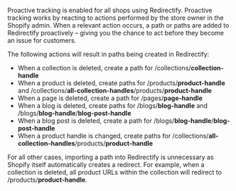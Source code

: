 Proactive tracking is enabled for all shops using Redirectify. Proactive
tracking works by reacting to actions performed by the store owner in the
Shopify admin. When a relevant action occurs, a path or paths are added to
Redirectify proactively – giving you the chance to act before they become an
issue for customers.

The following actions will result in paths being created in Redirectify:

* When a collection is deleted, create a path for
  /collections/**collection-handle**
* When a product is deleted, create paths for /products/**product-handle** and
  /collections/**all-collection-handles**/products/**product-handle**
* When a page is deleted, create a path for /pages/**page-handle**
* When a blog is deleted, create paths for /blogs/**blog-handle** and
  /blogs/**blog-handle**/**blog-post-handle**
* When a blog post is deleted, create a path for
  /blogs/**blog-handle**/**blog-post-handle**
* When a product handle is changed, create paths for
  /collections/**all-collection-handles**/products/**product-handle**

For all other cases, importing a path into Redirectify is unnecessary as Shopify
itself automatically creates a redirect. For example, when a collection is
deleted, all product URLs within the collection will redirect to
/products/**product-handle**.
